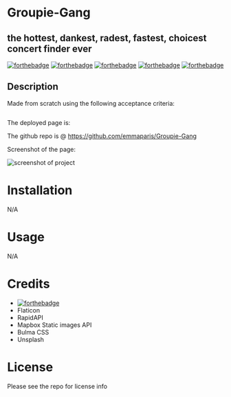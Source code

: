 # Groupie-Gang
## the hottest, dankest, radest, fastest, choicest concert finder ever

[![forthebadge](https://forthebadge.com/images/badges/powered-by-coffee.svg)](https://forthebadge.com)  [![forthebadge](https://forthebadge.com/images/badges/uses-html.svg)](https://forthebadge.com) [![forthebadge](https://forthebadge.com/images/badges/uses-css.svg)](https://forthebadge.com) [![forthebadge](https://forthebadge.com/images/badges/uses-js.svg)](https://forthebadge.com) [![forthebadge](https://forthebadge.com/images/badges/gluten-free.svg)](https://forthebadge.com) 

## Description




Made from scratch using the following acceptance criteria:
```

```


The deployed page is: 

The github repo is @ https://github.com/emmaparis/Groupie-Gang 

Screenshot of the page:

![screenshot of project]()


# Installation
N/A
# Usage
N/A
# Credits   
  - [![forthebadge](https://forthebadge.com/images/badges/uses-badges.svg)](https://forthebadge.com) 
  - Flaticon
  - RapidAPI 
  - Mapbox Static images API
  - Bulma CSS
  - Unsplash

# License
Please see the repo for license info



